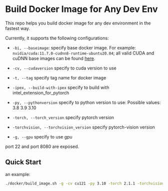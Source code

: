# Build Docker Image for Any Dev Env
This repo helps you build docker image for any dev environment in the fastest way.

Currently, it supports the following configurations:

- `-bi, --baseimage`: specify base docker image. For example: `nvidia/cuda:11.7.0-cudnn8-runtime-ubuntu20.04`; all valid CUDA and cuDNN base images can be found [here](https://hub.docker.com/r/nvidia/cuda/tags).

- `-cv, --cudaversion` specify to cuda version to use

- `-t, --tag` specify tag name for docker image

- `-ipex, --build-with-ipex` specify to build with intel_extension_for_pytorch

- `-py, --pythonversion` specify to python version to use: Possible values: 3.8 3.9 3.10

- `-torch, --torch_version` specify pytorch version

- `-torchvision, --torchvision_version` specify pytorch-vision version
- `-g, --gpu` specify to use gpu

port 22 and port 8080 are exposed. 
## Quick Start
an example:
```bash
./docker/build_image.sh -g -cv cu121 -py 3.10 -torch 2.1.1 -torchvision 0.16.1
```



